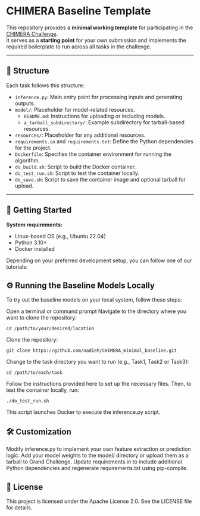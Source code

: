 # CHIMERA Baseline Template

This repository provides a **minimal working template** for participating in the [CHIMERA Challenge](https://chimera.grand-challenge.org/).  
It serves as a **starting point** for your own submission and implements the required boilerplate to run across all tasks in the challenge.

---

## 📁 Structure

Each task follows this structure:

- `inference.py`: Main entry point for processing inputs and generating outputs.
- `model/`: Placeholder for model-related resources.
  - `README.md`: Instructions for uploading or including models.
  - `a_tarball_subdirectory/`: Example subdirectory for tarball-based resources.
- `resources/`: Placeholder for any additional resources.
- `requirements.in` and `requirements.txt`: Define the Python dependencies for the project.
- `Dockerfile`: Specifies the container environment for running the algorithm.
- `do_build.sh`: Script to build the Docker container.
- `do_test_run.sh`: Script to test the container locally.
- `do_save.sh`: Script to save the container image and optional tarball for upload.

---

## 🚀 Getting Started

**System requirements:**  
- Linux-based OS (e.g., Ubuntu 22.04)  
- Python 3.10+  
- Docker installed

Depending on your preferred development setup, you can follow one of our tutorials:

## ⚙️ Running the Baseline Models Locally
To try out the baseline models on your local system, follow these steps:

Open a terminal or command prompt
Navigate to the directory where you want to clone the repository:
```
cd /path/to/your/desired/location
```
Clone the repository:
```
git clone https://github.com/nadieh/CHIMERA_minimal_baseline.git
```
Change to the task directory you want to run (e.g., Task1, Task2 or Task3):
```
cd /path/to/each/task
```
Follow the instructions provided here to set up the necessary files. Then, to test the container locally, run:
```
./do_test_run.sh
```
This script launches Docker to execute the inference.py script.

## 🛠️ Customization
Modify inference.py to implement your own feature extraction or prediction logic.
Add your model weights to the model/ directory or upload them as a tarball to Grand Challenge.
Update requirements.in to include additional Python dependencies and regenerate requirements.txt using pip-compile.
## 📄 License
This project is licensed under the Apache License 2.0. See the LICENSE file for details.

